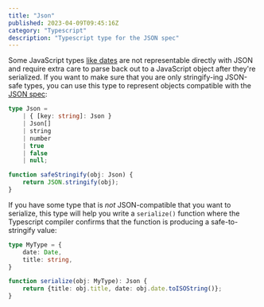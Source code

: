 ```yaml
---
title: "Json"
published: 2023-04-09T09:45:16Z
category: "Typescript"
description: "Typescript type for the JSON spec"
---
```


Some JavaScript types [like dates](https://stackoverflow.com/questions/11491938/issues-with-date-when-using-json-stringify-and-json-parse) are not representable directly with JSON and require extra care to parse back out to a JavaScript object after they're serialized. If you want to make sure that you are only stringify-ing JSON-safe types, you can use this type to represent objects compatible with the [JSON spec](https://www.json.org):

```typescript
type Json =
    | { [key: string]: Json }
    | Json[]
    | string
    | number
    | true
    | false
    | null;

function safeStringify(obj: Json) {
    return JSON.stringify(obj);
}
```

If you have some type that is *not* JSON-compatible that you want to serialize, this type will help you write a `serialize()` function where the Typescript compiler confirms that the function is producing a safe-to-stringify value:

```typescript
type MyType = {
    date: Date,
    title: string,	
}

function serialize(obj: MyType): Json {
    return {title: obj.title, date: obj.date.toISOString()};
}
```